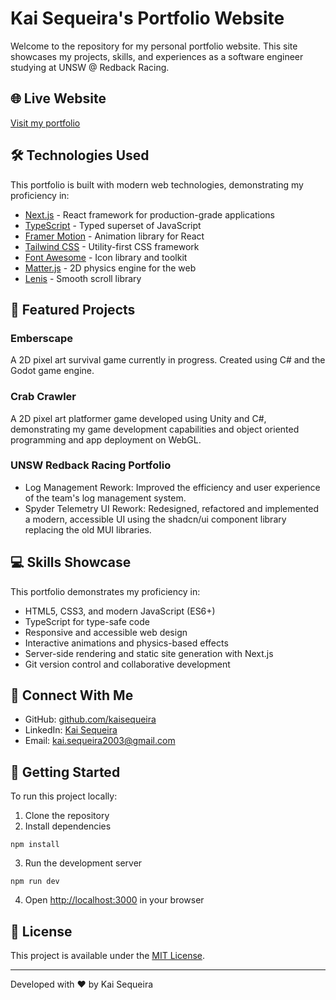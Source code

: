 # Kai Sequeira's Portfolio Website

Welcome to the repository for my personal portfolio website. This site showcases my projects, skills, and experiences as a software engineer studying at UNSW @ Redback Racing.

## 🌐 Live Website

[Visit my portfolio]()

## 🛠️ Technologies Used

This portfolio is built with modern web technologies, demonstrating my proficiency in:

- [Next.js](https://nextjs.org/) - React framework for production-grade applications
- [TypeScript](https://www.typescriptlang.org/) - Typed superset of JavaScript
- [Framer Motion](https://www.framer.com/motion/) - Animation library for React
- [Tailwind CSS](https://tailwindcss.com/) - Utility-first CSS framework
- [Font Awesome](https://fontawesome.com/) - Icon library and toolkit
- [Matter.js](https://brm.io/matter-js/) - 2D physics engine for the web
- [Lenis](https://lenis.darkroom.engineering/) - Smooth scroll library

## 🚀 Featured Projects

### Emberscape
A 2D pixel art survival game currently in progress. Created using C# and the Godot game engine. 

### Crab Crawler
A 2D pixel art platformer game developed using Unity and C#, demonstrating my game development capabilities and object oriented programming and app deployment on WebGL.

### UNSW Redback Racing Portfolio
- Log Management Rework: Improved the efficiency and user experience of the team's log management system.
- Spyder Telemetry UI Rework: Redesigned, refactored and implemented a modern, accessible UI using the shadcn/ui component library replacing the old MUI libraries.

## 💻 Skills Showcase

This portfolio demonstrates my proficiency in:

- HTML5, CSS3, and modern JavaScript (ES6+)
- TypeScript for type-safe code
- Responsive and accessible web design
- Interactive animations and physics-based effects
- Server-side rendering and static site generation with Next.js
- Git version control and collaborative development

## 🔗 Connect With Me

- GitHub: [github.com/kaisequeira](https://github.com/kaisequeira)
- LinkedIn: [Kai Sequeira](www.linkedin.com/in/kai-sequeira-3b49602ba)
- Email: kai.sequeira2003@gmail.com

## 🚀 Getting Started

To run this project locally:

1. Clone the repository
2. Install dependencies
```
npm install
```

3. Run the development server
```
npm run dev
```

4. Open [http://localhost:3000](http://localhost:3000) in your browser

## 📄 License

This project is available under the [MIT License](LICENSE).

---

Developed with ❤️ by Kai Sequeira
